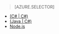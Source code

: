 > [AZURE.SELECTOR]
- [(C# | C#)](/documentation/articles/iot-hub-csharp-csharp-c2d/)
- [(Java | C#)](/documentation/articles/iot-hub-java-csharp-c2d/)
- [Node.js](/documentation/articles/iot-hub/iot-hub-node-node-c2d/)

<!---HONumber=Mooncake_0321_2016-->